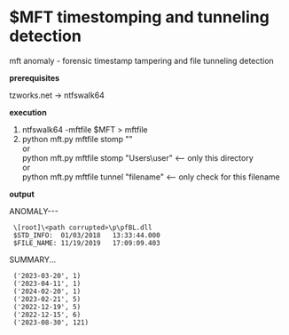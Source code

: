 $MFT timestomping and tunneling detection
================

mft anomaly - forensic timestamp tampering and file tunneling detection

<b>prerequisites</b> <br>

tzworks.net -> ntfswalk64 

<b>execution</b>
1) ntfswalk64 -mftfile $MFT > mftfile<br>
2) python mft.py mftfile stomp ""<br>
     or<br>
   python mft.py mftfile stomp "Users\user" <-- only this directory<br>
     or<br>
   python mft.py mftfile tunnel "filename" <-- only check for this filename<br>

<b>output</b>

ANOMALY---

     \[root]\<path corrupted>\p\pfBL.dll
     $STD_INFO:  01/03/2018   13:33:44.000 
     $FILE_NAME: 11/19/2019   17:09:09.403

SUMMARY...


     ('2023-03-20', 1)
     ('2023-04-11', 1)
     ('2024-02-20', 1)
     ('2023-02-21', 5)
     ('2022-12-19', 5)
     ('2022-12-15', 6)
     ('2023-08-30', 121)
